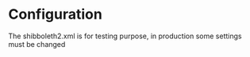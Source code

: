 # Configuration

The shibboleth2.xml is for testing purpose, in production some settings must be changed
